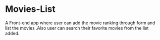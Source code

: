 # Movies-List
A Front-end app where user can add the movie ranking through form and list the movies .Also user can search their favorite movies from the list added.

